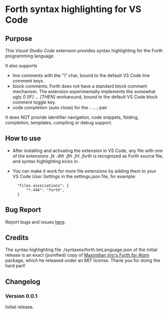 # Forth syntax highlighting for VS Code

## Purpose

This *Visual Studio Code* extension provides syntax highlighting for the Forth programming language. 

It also supports
* line comments with the "\\" char, bound to the default VS Code line comment keys.
* block comments: Forth does not have a standard block comment mechanism. The extension experimentally implements the somewhat ugly *0 [IF] ... [THEN]* workaround, bound to the default VS Code block comment toggle key.
* code completion (auto close) for the : ... ; pair

It does NOT provide identifier navigation, code snippets, folding, completion, templates, compiling or debug support.

## How to use

* After installing and activating the extension in VS Code, any file with one of the extensions *.fs .4th .fth .frt .forth* is recognized as Forth source file, and syntax highlighting kicks in.

* You can make it work for more file extensions by adding them to your VS Code *User Settings* in the settings.json file, for example: 

        "files.associations": {
            "*.444": "forth",
        }

## Bug Report

Report bugs and issues [here](https://github.com/hirnidrin/vscode-lang-forth/issues).

## Credits

The syntax highlighting file ./syntaxes/forth.tmLanguage.json of the initial release is an exact (jsonified) copy of [Maximilian Irro's Forth for Atom](https://github.com/mpgirro/language-forth) package, which he released under an MIT license.  Thank you for doing the hard part!

## Changelog

### Version 0.0.1

Initial release.
